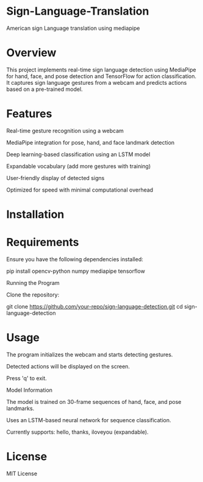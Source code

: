 # Sign-Language-Translation
American sign Language translation using mediapipe 

# Overview

This project implements real-time sign language detection using MediaPipe for hand, face, and pose detection and TensorFlow for action classification. It captures sign language gestures from a webcam and predicts actions based on a pre-trained model.

# Features

Real-time gesture recognition using a webcam

MediaPipe integration for pose, hand, and face landmark detection

Deep learning-based classification using an LSTM model

Expandable vocabulary (add more gestures with training)

User-friendly display of detected signs

Optimized for speed with minimal computational overhead

# Installation

# Requirements

Ensure you have the following dependencies installed:

pip install opencv-python numpy mediapipe tensorflow

Running the Program

Clone the repository:

git clone https://github.com/your-repo/sign-language-detection.git
cd sign-language-detection



# Usage

The program initializes the webcam and starts detecting gestures.

Detected actions will be displayed on the screen.

Press 'q' to exit.

Model Information

The model is trained on 30-frame sequences of hand, face, and pose landmarks.

Uses an LSTM-based neural network for sequence classification.

Currently supports: hello, thanks, iloveyou (expandable).





# License

MIT License